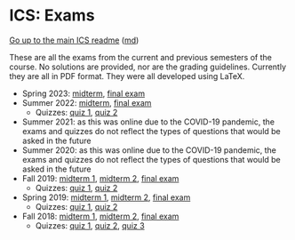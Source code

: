 ICS: Exams
==========

[Go up to the main ICS readme](../readme.html) ([md](../readme.md))

These are all the exams from the current and previous semesters of the course.  No solutions are provided, nor are the grading guidelines.  Currently they are all in PDF format.  They were all developed using LaTeX.

- Spring 2023: [midterm](midterm-s23.pdf), [final exam](final-s23.pdf)
- Summer 2022: [midterm](exam1-sum22.pdf), [final exam](final-su22.pdf)
    - Quizzes: [quiz 1](quiz1-sum22.pdf), [quiz 2](quiz2-sum22.pdf)
- Summer 2021: as this was online due to the COVID-19 pandemic, the exams and quizzes do not reflect the types of questions that would be asked in the future
- Summer 2020: as this was online due to the COVID-19 pandemic, the exams and quizzes do not reflect the types of questions that would be asked in the future
- Fall 2019: [midterm 1](exam1-f19.pdf), [midterm 2](exam2-f19.pdf), [final exam](final-f19.pdf)
    - Quizzes: [quiz 1](quiz1-f19.pdf), [quiz 2](quiz2-f19.pdf)
- Spring 2019: [midterm 1](exam1-s19.pdf), [midterm 2](exam2-s19.pdf), [final exam](final-s19.pdf)
    - Quizzes: [quiz 1](quiz1-s19.pdf), [quiz 2](quiz2-s19.pdf)
- Fall 2018: [midterm 1](exam1-f18.pdf), [midterm 2](exam2-f18.pdf), [final exam](final-f18.pdf)
    - Quizzes: [quiz 1](quiz1-f18.pdf), [quiz 2](quiz2-f18.pdf), [quiz 3](quiz3-f18.pdf)
